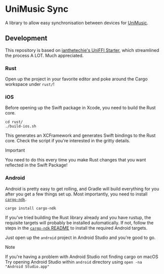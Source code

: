 # UniMusic Sync

A library to allow easy synchronisation between devices for [UniMusic](https://github.com/UniMusic-app/unimusic).

## Development

This repository is based on [ianthetechie's UniFFI Starter](https://github.com/ianthetechie/uniffi-starter/), which streamlined the process A LOT. Much appreciated.

### Rust

Open up the project in your favorite editor and poke around the Cargo workspace
under `rust/`!

### iOS

Before opening up the Swift package in Xcode, you need to build the Rust core.

```shell
cd rust/
./build-ios.sh
```

This generates an XCFramework and generates Swift bindings to the Rust core.
Check the script if you're interested in the gritty details.

> [!IMPORTANT]
> You need to do this every time you make Rust changes that you want reflected in the Swift Package!

### Android

Android is pretty easy to get rolling, and Gradle will build everything for you
after you get a few things set up.
Most importantly, you need to install [`cargo-ndk`](https://github.com/bbqsrc/cargo-ndk).

```shell
cargo install cargo-ndk
```

If you've tried building the Rust library already and you have rustup,
the requisite targets will probably be installed automatically.
If not, follow the steps in the [`cargo-ndk` README](https://github.com/bbqsrc/cargo-ndk)
to install the required Android targets.

Just open up the `android` project in Android Studio and you're good to go.

> [!NOTE]
> If you're having a problem with Android Studio not finding cargo on macOS
> Try opening Android Studio within `android` directory using `open -na "Android Studio.app"`
